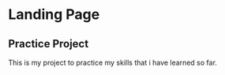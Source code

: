 # Landing Page

<h2>Practice Project</h2>
<p>This is my project to practice my skills that i have learned so far.</p>

